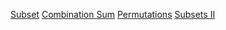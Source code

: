 [Subset](https://leetcode.com/problems/subsets/)
[Combination Sum](https://leetcode.com/problems/combination-sum/)
[Permutations](https://leetcode.com/problems/permutations/)
[Subsets II](https://leetcode.com/problems/subsets-ii/description/)